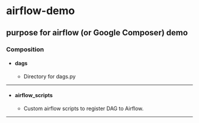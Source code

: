 # airflow-demo
purpose for airflow (or Google Composer) demo
------------------------------

### Composition
  - #### dags
    - Directory for dags.py
   
------------------------------
- #### airflow_scripts
    - Custom airflow scripts to register DAG to Airflow. 

------------------------------
  
    
